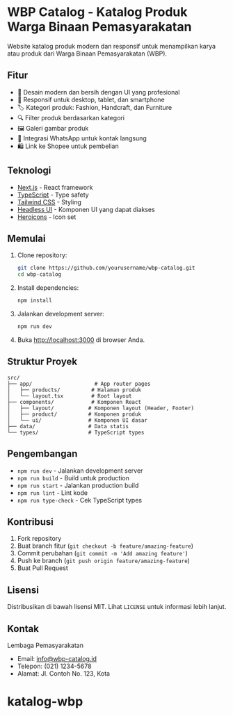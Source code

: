 # WBP Catalog - Katalog Produk Warga Binaan Pemasyarakatan

Website katalog produk modern dan responsif untuk menampilkan karya atau produk dari Warga Binaan Pemasyarakatan (WBP).

## Fitur

- 🎨 Desain modern dan bersih dengan UI yang profesional
- 📱 Responsif untuk desktop, tablet, dan smartphone
- 🏷️ Kategori produk: Fashion, Handcraft, dan Furniture
- 🔍 Filter produk berdasarkan kategori
- 🖼️ Galeri gambar produk
- 💬 Integrasi WhatsApp untuk kontak langsung
- 🛍️ Link ke Shopee untuk pembelian

## Teknologi

- [Next.js](https://nextjs.org/) - React framework
- [TypeScript](https://www.typescriptlang.org/) - Type safety
- [Tailwind CSS](https://tailwindcss.com/) - Styling
- [Headless UI](https://headlessui.dev/) - Komponen UI yang dapat diakses
- [Heroicons](https://heroicons.com/) - Icon set

## Memulai

1. Clone repository:
   ```bash
   git clone https://github.com/yourusername/wbp-catalog.git
   cd wbp-catalog
   ```

2. Install dependencies:
   ```bash
   npm install
   ```

3. Jalankan development server:
   ```bash
   npm run dev
   ```

4. Buka [http://localhost:3000](http://localhost:3000) di browser Anda.

## Struktur Proyek

```
src/
├── app/                    # App router pages
│   ├── products/          # Halaman produk
│   └── layout.tsx         # Root layout
├── components/            # Komponen React
│   ├── layout/           # Komponen layout (Header, Footer)
│   ├── product/          # Komponen produk
│   └── ui/               # Komponen UI dasar
├── data/                 # Data statis
└── types/                # TypeScript types
```

## Pengembangan

- `npm run dev` - Jalankan development server
- `npm run build` - Build untuk production
- `npm run start` - Jalankan production build
- `npm run lint` - Lint kode
- `npm run type-check` - Cek TypeScript types

## Kontribusi

1. Fork repository
2. Buat branch fitur (`git checkout -b feature/amazing-feature`)
3. Commit perubahan (`git commit -m 'Add amazing feature'`)
4. Push ke branch (`git push origin feature/amazing-feature`)
5. Buat Pull Request

## Lisensi

Distribusikan di bawah lisensi MIT. Lihat `LICENSE` untuk informasi lebih lanjut.

## Kontak

Lembaga Pemasyarakatan
- Email: info@wbp-catalog.id
- Telepon: (021) 1234-5678
- Alamat: Jl. Contoh No. 123, Kota
# katalog-wbp
